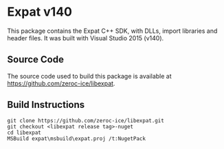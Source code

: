 # Expat v140

This package contains the Expat C++ SDK, with DLLs, import libraries and header files.
It was built with Visual Studio 2015 (v140).

## Source Code

The source code used to build this package is available at https://github.com/zeroc-ice/libexpat.

## Build Instructions

```
git clone https://github.com/zeroc-ice/libexpat.git
git checkout <libexpat release tag>-nuget
cd libexpat
MSBuild expat\msbuild\expat.proj /t:NugetPack
```
